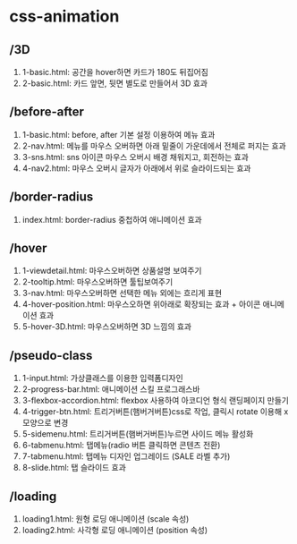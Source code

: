 # css-animation

## /3D
1. 1-basic.html: 공간을 hover하면 카드가 180도 뒤집어짐
2. 2-basic.html: 카드 앞면, 뒷면 별도로 만들어서 3D 효과

## /before-after
1. 1-basic.html: before, after 기본 설정 이용하여 메뉴 효과
2. 2-nav.html: 메뉴를 마우스 오버하면 아래 밑줄이 가운데에서 전체로 퍼지는 효과
3. 3-sns.html: sns 아이콘 마우스 오버시 배경 채워지고, 회전하는 효과
4. 4-nav2.html: 마우스 오버시 글자가 아래에서 위로 슬라이드되는 효과

## /border-radius
1. index.html: border-radius 중첩하여 애니메이션 효과

## /hover
1. 1-viewdetail.html: 마우스오버하면 상품설명 보여주기
2. 2-tooltip.html: 마우스오버하면 툴팁보여주기
3. 3-nav.html: 마우스오버하면 선택한 메뉴 외에는 흐리게 표현
4. 4-hover-position.html: 마우스오하면 위아래로 확장되는 효과 + 아이콘 애니메이션 효과
5. 5-hover-3D.html: 마우스오버하면 3D 느낌의 효과

## /pseudo-class
1. 1-input.html: 가상클래스를 이용한 입력폼디자인
2. 2-progress-bar.html: 애니메이션 스킬 프로그래스바
3. 3-flexbox-accordion.html: flexbox 사용하여 아코디언 형식 랜딩페이지 만들기
4. 4-trigger-btn.html: 트리거버튼(햄버거버튼)css로 작업, 클릭시 rotate 이용해 x모양으로 변경
5. 5-sidemenu.html: 트리거버튼(햄버거버튼)누르면 사이드 메뉴 활성화
6. 6-tabmenu.html: 탭메뉴(radio 버튼 클릭하면 콘텐츠 전환)
7. 7-tabmenu.html: 탭메뉴 디자인 업그레이드 (SALE 라벨 추가)
8. 8-slide.html: 탭 슬라이드 효과

## /loading
1. loading1.html: 원형 로딩 애니메이션 (scale 속성)
2. loading2.html: 사각형 로딩 애니메이션 (position 속성)
